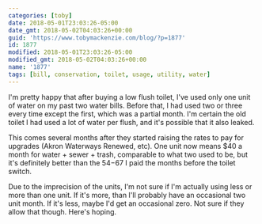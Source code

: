 ```yaml
---
categories: [toby]
date: 2018-05-01T23:03:26-05:00
date_gmt: 2018-05-02T04:03:26+00:00
guid: 'https://www.tobymackenzie.com/blog/?p=1877'
id: 1877
modified: 2018-05-01T23:03:26-05:00
modified_gmt: 2018-05-02T04:03:26+00:00
name: '1877'
tags: [bill, conservation, toilet, usage, utility, water]
---
```


I'm pretty happy that after buying a low flush toilet, I've used only one unit of water on my past two water bills.<!--more-->  Before that, I had used two or three every time except the first, which was a partial month.  I'm certain the old toilet I had used a lot of water per flush, and it's possible that it also leaked.

This comes several months after they started raising the rates to pay for upgrades (Akron Waterways Renewed, etc).  One unit now means $40 a month for water + sewer + trash, comparable to what two used to be, but it's definitely better than the $54-$67 I paid the months before the toilet switch.

Due to the imprecision of the units, I'm not sure if I'm actually using less or more than one unit.  If it's more, than I'll probably have an occasional two unit month.  If it's less, maybe I'd get an occasional zero.  Not sure if they allow that though.  Here's hoping.

